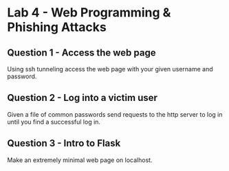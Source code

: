 # Lab 4 - Web Programming & Phishing Attacks

## Question 1 - Access the web page
Using ssh tunneling access the web page with your given username and password.

## Question 2 - Log into a victim user
Given a file of common passwords send requests to the http server to log in until you find a successful log in.

## Question 3 - Intro to Flask
Make an extremely minimal web page on localhost.
